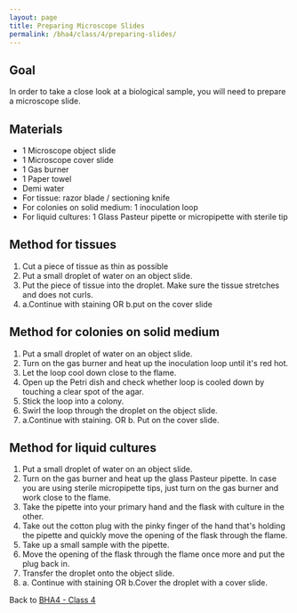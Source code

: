 ```yaml
---
layout: page
title: Preparing Microscope Slides
permalink: /bha4/class/4/preparing-slides/
---
```


## Goal

In order to take a close look at a biological sample, you will need to prepare a microscope slide.

## Materials

* 1 Microscope object slide
* 1 Microscope cover slide
* 1 Gas burner
* 1 Paper towel
* Demi water
* For tissue: razor blade / sectioning knife
* For colonies on solid medium: 1 inoculation loop
* For liquid cultures: 1 Glass Pasteur pipette or micropipette with sterile tip


## Method for tissues

1. Cut a piece of tissue as thin as possible
2. Put a small droplet of water on an object slide.
3. Put the piece of tissue into the droplet. Make sure the tissue stretches and does not curls.
4. a.Continue with staining OR 
   b.put on the cover slide


## Method for colonies on solid medium

1. Put a small droplet of water on an object slide.
2. Turn on the gas burner and heat up the inoculation loop until it's red hot.
3. Let the loop cool down close to the flame.
4. Open up the Petri dish and check whether loop is cooled down by touching a clear spot of the agar.
4. Stick the loop into a colony.
5. Swirl the loop through the droplet on the object slide.
6. a.Continue with staining. OR 
   b. Put on the cover slide.

## Method for liquid cultures

1. Put a small droplet of water on an object slide.
2. Turn on the gas burner and heat up the glass Pasteur pipette. In case you are using sterile micropipette tips, just turn on the gas burner and work close to the flame.
3. Take the pipette into your primary hand and the flask with culture in the other.
4. Take out the cotton plug with the pinky finger of the hand that's holding the pipette and quickly move the opening of the flask through the flame.
5. Take up a small sample with the pipette.
6. Move the opening of the flask through the flame once more and put the plug back in.
7. Transfer the droplet onto the object slide.
8. a. Continue with staining OR b.Cover the droplet with a cover slide. 


Back to [BHA4 - Class 4](/bha4/class/4/)

